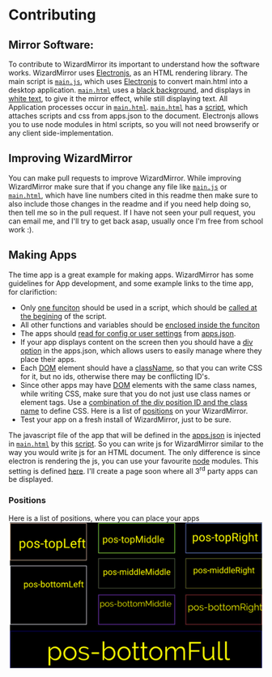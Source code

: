 # Contributing 

## Mirror Software:
To contribute to WizardMirror its important to understand how the software works. WizardMirror uses [Electronjs](https://electronjs.org), as an HTML rendering library. The main script is [`main.js`](main.js), which uses [Electronjs](https://electronjs.org) to convert main.html into a desktop application. [`main.html`](main.html) uses a [black background](main.css#L2), and displays in [white text](main.css#L3), to give it the mirror effect, while still displaying text. All Application processes occur in [`main.html`](main.html). [`main.html`](main.html) has a [script](main.html#L47), which attaches scripts and css from apps.json to the document. Electronjs allows you to use node modules in html scripts, so you will not need browserify or any client side-implementation.

## Improving WizardMirror
You can make pull requests to improve WizardMirror. While improving WizardMirror make sure that if you change any file like [`main.js`](main.js) or [`main.html`](main.html), which have line numbers cited in this readme then make sure to also include those changes in the readme and if you need help doing so, then tell me so in the pull request. If I have not seen your pull request, you can email me, and I'll try to get back asap, usually once I'm free from school work :).


## Making Apps
The time app is a great example for making apps. WizardMirror has some guidelines for App development, and some example links to the time app, for clarifiction:
- Only [one funciton](apps/time/time.js#L2) should be used in a script, which should be [called at the begining](apps/time/time.js#L1) of the script. 
- All other functions and variables should be [enclosed inside the funciton](apps/time/time.js#L14)
- The apps should [read for config or user settings](apps/time/time.js#L4) from [apps.json](appsSample.json#L27).
- If your app displays content on the screen then you should have a [div option](appsSample.json#L31) in the apps.json, which allows users to easily manage where they place their apps.
- Each [DOM](https://developer.mozilla.org/en-US/docs/Web/API/Document_Object_Model/Introduction) element should have a [className](apps/time/time.js#L25), so that you can write CSS for it, but no ids, otherwise there may be conflicting ID's.
- Since other apps may have [DOM](https://developer.mozilla.org/en-US/docs/Web/API/Document_Object_Model/Introduction) elements with the same class names, while writing CSS, make sure that you do not just use class names or element tags. Use a [combination of the div position ID and the class name](apps/time/time.css#L1) to define CSS. Here is a list of [positions](#positions) on your WizardMirror.
- Test your app on a fresh install of WizardMirror, just to be sure.

The javascript file of the app that will be defined in the [apps.json](appsSample.json#L28) is injected in [`main.html`](mian.html) by this [script](mian.html#L47). So you can write js for WizardMirror similar to the way you would write js for an HTML document. The only difference is since electron is rendering the js, you can use your favourite [node](https://nodejs.org/en/about/) modules. This setting is defined [here](main.js#L16). I'll create a page soon where all 3<sup>rd</sup> party apps can be 
displayed.
### Positions
Here is a list of positions, where you can place your apps
![Positions](positions.png)
